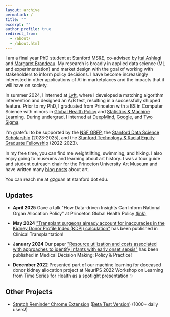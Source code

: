 ```yaml
---
layout: archive
permalink: /
title: ""
excerpt: ""
author_profile: true
redirect_from: 
  - /about/
  - /about.html
---
```

I am a final year PhD student at Stanford MS&E, co-advised by [Itai Ashlagi](https://web.stanford.edu/~iashlagi/) and [Margaret Brandeau](https://profiles.stanford.edu/margaret-brandeau). My research is broadly in applied data science (ML and experimentation) and market design with the goal of working with stakeholders to inform policy decisions. I have become increasingly interested in other applications of AI in marketplaces and the impacts that it will have on society.

In summer 2024, I interned at [Lyft](https://lyft.com/), where I developed a matching algorithm intervention and designed an A/B test, resulting in a successfully shipped feature. Prior to my PhD, I graduated from Princeton with a BS in Computer Science with minors in [Global Health Policy](https://globalhealth.princeton.edu/) and [Statistics & Machine Learning](https://csml.princeton.edu/). During undergrad, I interned at [DeepMind](https://deepmind.com/), [Google](https://google.com/), and [Two Sigma](https://www.twosigma.com).

I'm grateful to be supported by the [NSF GRFP](https://www.nsfgrfp.org/), the [Stanford Data Science Scholarship](https://datascience.stanford.edu/programs/stanford-data-science-scholars-program) (2023-2025), and the [Stanford Technology & Racial Equity Graduate Fellowship](https://ccsre.stanford.edu/programs/technology-racial-equity-graduate-fellowship) (2022-2023).

In my free time, you can find me weightlifting, swimming, and hiking. I also enjoy going to museums and learning about art history. I was a tour guide and student outreach chair for the Princeton University Art Museum and have written many [blog posts](https://puamsab.princeton.edu/?s=grace+guan) about art.

You can reach me at gzguan at stanford dot edu.



Updates
------

* **April 2025** Gave a talk "How Data-driven Insights Can Inform National Organ Allocation Policy" at Princeton Global Health Policy [(link)](https://globalhealth.princeton.edu/events/2025/how-data-driven-insights-can-inform-national-organ-allocation-policy)

* **May 2024** ["Transplant surgeons already account for inaccuracies in the Kidney Donor Profile Index (KDPI) calculation"](https://pubmed.ncbi.nlm.nih.gov/38690616/) has been published in Clinical Transplantation!

* **January 2024** Our paper ["Resource utilization and costs associated with approaches to identify infants with early onset sepsis"](https://www.ncbi.nlm.nih.gov/pmc/articles/PMC10826394/) has been published in Medical Decision Making: Policy & Practice!

* **December 2022** Presented part of our machine learning for deceased donor kidney allocation project at NeurIPS 2022 Workshop on Learning from Time Series for Health as a spotlight presentation ✨






Other Projects
------
* [Stretch Reminder Chrome Extension](http://guanzgrace.github.io/stretch) ([Beta Test Version](http://guanzgrace.github.io/stretch/beta)) (1000+ daily users!)
